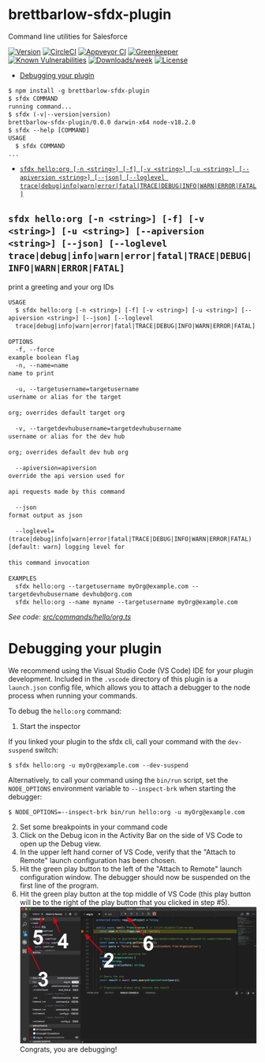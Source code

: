 brettbarlow-sfdx-plugin
=======================

Command line utilities for Salesforce

[![Version](https://img.shields.io/npm/v/brettbarlow-sfdx-plugin.svg)](https://npmjs.org/package/brettbarlow-sfdx-plugin)
[![CircleCI](https://circleci.com/gh/thebrettbarlow/brettbarlow-sfdx-plugin/tree/master.svg?style=shield)](https://circleci.com/gh/thebrettbarlow/brettbarlow-sfdx-plugin/tree/master)
[![Appveyor CI](https://ci.appveyor.com/api/projects/status/github/thebrettbarlow/brettbarlow-sfdx-plugin?branch=master&svg=true)](https://ci.appveyor.com/project/heroku/brettbarlow-sfdx-plugin/branch/master)
[![Greenkeeper](https://badges.greenkeeper.io/thebrettbarlow/brettbarlow-sfdx-plugin.svg)](https://greenkeeper.io/)
[![Known Vulnerabilities](https://snyk.io/test/github/thebrettbarlow/brettbarlow-sfdx-plugin/badge.svg)](https://snyk.io/test/github/thebrettbarlow/brettbarlow-sfdx-plugin)
[![Downloads/week](https://img.shields.io/npm/dw/brettbarlow-sfdx-plugin.svg)](https://npmjs.org/package/brettbarlow-sfdx-plugin)
[![License](https://img.shields.io/npm/l/brettbarlow-sfdx-plugin.svg)](https://github.com/thebrettbarlow/brettbarlow-sfdx-plugin/blob/master/package.json)

<!-- toc -->
* [Debugging your plugin](#debugging-your-plugin)
<!-- tocstop -->
<!-- install -->
<!-- usage -->
```sh-session
$ npm install -g brettbarlow-sfdx-plugin
$ sfdx COMMAND
running command...
$ sfdx (-v|--version|version)
brettbarlow-sfdx-plugin/0.0.0 darwin-x64 node-v18.2.0
$ sfdx --help [COMMAND]
USAGE
  $ sfdx COMMAND
...
```
<!-- usagestop -->
<!-- commands -->
* [`sfdx hello:org [-n <string>] [-f] [-v <string>] [-u <string>] [--apiversion <string>] [--json] [--loglevel trace|debug|info|warn|error|fatal|TRACE|DEBUG|INFO|WARN|ERROR|FATAL]`](#sfdx-helloorg--n-string--f--v-string--u-string---apiversion-string---json---loglevel-tracedebuginfowarnerrorfataltracedebuginfowarnerrorfatal)

## `sfdx hello:org [-n <string>] [-f] [-v <string>] [-u <string>] [--apiversion <string>] [--json] [--loglevel trace|debug|info|warn|error|fatal|TRACE|DEBUG|INFO|WARN|ERROR|FATAL]`

print a greeting and your org IDs

```
USAGE
  $ sfdx hello:org [-n <string>] [-f] [-v <string>] [-u <string>] [--apiversion <string>] [--json] [--loglevel 
  trace|debug|info|warn|error|fatal|TRACE|DEBUG|INFO|WARN|ERROR|FATAL]

OPTIONS
  -f, --force                                                                       example boolean flag
  -n, --name=name                                                                   name to print

  -u, --targetusername=targetusername                                               username or alias for the target
                                                                                    org; overrides default target org

  -v, --targetdevhubusername=targetdevhubusername                                   username or alias for the dev hub
                                                                                    org; overrides default dev hub org

  --apiversion=apiversion                                                           override the api version used for
                                                                                    api requests made by this command

  --json                                                                            format output as json

  --loglevel=(trace|debug|info|warn|error|fatal|TRACE|DEBUG|INFO|WARN|ERROR|FATAL)  [default: warn] logging level for
                                                                                    this command invocation

EXAMPLES
  sfdx hello:org --targetusername myOrg@example.com --targetdevhubusername devhub@org.com
  sfdx hello:org --name myname --targetusername myOrg@example.com
```

_See code: [src/commands/hello/org.ts](https://github.com/thebrettbarlow/brettbarlow-sfdx-plugin/blob/v0.0.0/src/commands/hello/org.ts)_
<!-- commandsstop -->
<!-- debugging-your-plugin -->
# Debugging your plugin
We recommend using the Visual Studio Code (VS Code) IDE for your plugin development. Included in the `.vscode` directory of this plugin is a `launch.json` config file, which allows you to attach a debugger to the node process when running your commands.

To debug the `hello:org` command: 
1. Start the inspector
  
If you linked your plugin to the sfdx cli, call your command with the `dev-suspend` switch: 
```sh-session
$ sfdx hello:org -u myOrg@example.com --dev-suspend
```
  
Alternatively, to call your command using the `bin/run` script, set the `NODE_OPTIONS` environment variable to `--inspect-brk` when starting the debugger:
```sh-session
$ NODE_OPTIONS=--inspect-brk bin/run hello:org -u myOrg@example.com
```

2. Set some breakpoints in your command code
3. Click on the Debug icon in the Activity Bar on the side of VS Code to open up the Debug view.
4. In the upper left hand corner of VS Code, verify that the "Attach to Remote" launch configuration has been chosen.
5. Hit the green play button to the left of the "Attach to Remote" launch configuration window. The debugger should now be suspended on the first line of the program. 
6. Hit the green play button at the top middle of VS Code (this play button will be to the right of the play button that you clicked in step #5).
<br><img src=".images/vscodeScreenshot.png" width="480" height="278"><br>
Congrats, you are debugging!
